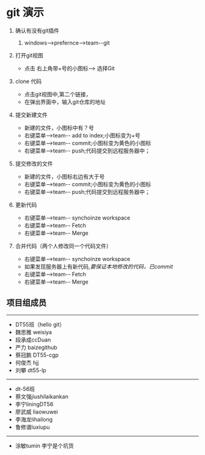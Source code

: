 # git 演示

1. 确认有没有git插件
	1. windows-->prefernce-->team--git
	
2. 打开git视图
    * 点击 右上角带+号的小图标--> 选择Git
    
3. clone 代码
    * 点击git视图中,第二个链接，
    * 在弹出界面中，输入git仓库的地址
	
4. 提交新建文件 	
   * 新建的文件，小图标中有？号
   * 右键菜单-->team-- add to index;小图标变为+号
   * 右键菜单-->team-- commit;小图标变为黄色的小图标
   * 右键菜单-->team-- push;代码提交到远程服务器中；
 
5. 提交修改的文件 	
   * 新建的文件，小图标右边有大于号
   * 右键菜单-->team-- commit;小图标变为黄色的小图标
   * 右键菜单-->team-- push;代码提交到远程服务器中；
   
6. 更新代码
   * 右键菜单-->team-- synchoinze workspace
   * 右键菜单-->team-- Fetch 
   * 右键菜单-->team-- Merge

7. 合并代码（两个人修改同一个代码文件）
   * 右键菜单-->team-- synchoinze workspace
   * 如果发现服务器上有新代码,*要保证本地修改的代码，已commit*
   * 右键菜单-->team-- Fetch 
   * 右键菜单-->team-- Merge
## 项目组成员  

----------------------
* DT55班（hello git）
* 魏思雅  weisiya
* 段承成ccDuan 
* 严力 baizegithub 
* 蔡冠鹏 DT55-cgp
* 何俊杰  hjj
* 刘攀 dt55-lp
----------------------
* dt-56班
* 蔡文强jiushilaikankan
* 李宁liningDT56
* 廖武威 liaowuwei
* 李海龙lihailong
* 鲁修谱luxiupu
----------------------
* 涂敏tumin
李宁是个坑货